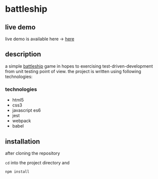 # battleship

## live demo

live demo is available here -> [here](https://furkanssarri.github.io/battleship/)

## description

a simple [battleship](<https://en.wikipedia.org/wiki/Battleship_(game)>) game in hopes to exercising test-driven-development from unit testing point of view. the project is written using following technologies:

### technologies

-  html5
-  css3
-  javascript es6
-  jest
-  webpack
-  babel

## installation

after cloning the repository

`cd` into the project directory and

```bash
npm install
```

